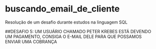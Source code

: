 # buscando_email_de_cliente
Resolução de um desafio durante estudos na linguagem SQL

##DESAFIO 5: UM USUÁRIO CHAMADO PETER KREBES ESTÁ DEVENDO UM PAGAMENTO, CONSIGA O E-MAIL DELE PARA QUE POSSAMOS ENVIAR UMA COBRANÇA
